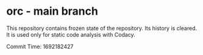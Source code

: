 # orc - main branch

This repository contains frozen state of the repository.
Its history is cleared. It is used only for static code
analysis with Codacy.

Commit Time: 1692182427
